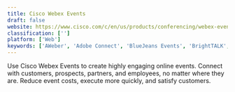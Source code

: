 ```yaml
---
title: Cisco Webex Events
draft: false 
website: https://www.cisco.com/c/en/us/products/conferencing/webex-events/index.html
classification: ['']
platform: ['Web']
keywords: ['AWeber', 'Adobe Connect', 'BlueJeans Events', 'BrightTALK', 'Business Hangouts', 'CallRail', 'ClickMeeting', 'EasyVirtualFair', 'EasyWebinar', 'EverWebinar', 'FormAssembly', 'GlobalMeet Webinar', 'GoMeetNow', 'GoToWebinar', 'MyOwnConference', 'ON24', 'WebinarNinja', 'Webinato', 'Zoho Meeting']
---
```

Use Cisco Webex Events to create highly engaging online events. Connect with customers, prospects, partners, and employees, no matter where they are. Reduce event costs, execute more quickly, and satisfy customers.